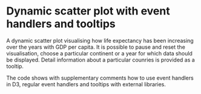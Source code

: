 # Dynamic scatter plot with event handlers and tooltips

A dynamic scatter plot visualising how life expectancy has been increasing over the years with GDP per capita. It is possible to pause and reset the visualisation, choose a particular continent or a year for which data should be displayed. Detail information about a particular counries is provided as a tooltip.

The code shows with supplementary comments how to use event handlers in D3, regular event handlers and tooltips with external libraries.

